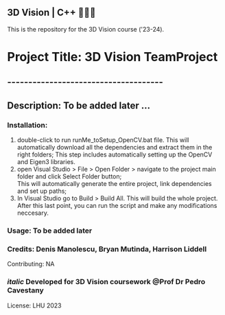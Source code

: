 ## 3D Vision | C++ 👨🏻‍💻

This is the repository for the 3D Vision course ('23-24).

# Project Title: 3D Vision TeamProject

## -------------------------------------

## Description: To be added later ...

### Installation:
1. double-click to run runMe_toSetup_OpenCV.bat file. This will automatically download all the dependencies and extract them in the right folders;
   This step includes automatically setting up the OpenCV and Eigen3 libraries.
2. open Visual Studio > File > Open Folder > navigate to the project main folder and click Select Folder button; 		
   This will automatically generate the entire project, link dependencies and set up paths;
3. In Visual Studio go to Build > Build All. This will build the whole project.
   After this last point, you can run the script and make any modifications neccesary.


### Usage: To be added later

### Credits: Denis Manolescu, Bryan Mutinda, Harrison Liddell
Contributing: NA

### *italic* Developed for 3D Vision coursework @Prof Dr Pedro Cavestany

License: LHU 2023
